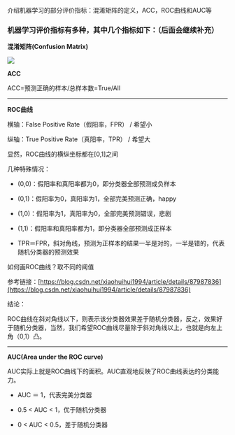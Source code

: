 介绍机器学习的部分评价指标：混淆矩阵的定义，ACC，ROC曲线和AUC等

### 机器学习评价指标有多种，其中几个指标如下：（后面会继续补充）

**混淆矩阵(Confusion Matrix)**

![](https://tva1.sinaimg.cn/large/0081Kckwly1glwr46s8luj30h807p0ul.jpg)

**ACC**

ACC=预测正确的样本/总样本数=True/All

***



 **ROC曲线**

横轴：False Positive Rate（假阳率，FPR） / 希望小

纵轴：True Positive Rate（真阳率，TPR） / 希望大

显然，ROC曲线的横纵坐标都在[0,1]之间

几种特殊情况：

* (0,0)：假阳率和真阳率都为0，即分类器全部预测成负样本

* (0,1)：假阳率为0，真阳率为1，全部完美预测正确，happy

* (1,0)：假阳率为1，真阳率为0，全部完美预测错误，悲剧

* (1,1)：假阳率和真阳率都为1，即分类器全部预测成正样本

* TPR＝FPR，斜对角线，预测为正样本的结果一半是对的，一半是错的，代表随机分类器的预测效果

如何画ROC曲线？取不同的阈值

参考链接：[https://blog.csdn.net/xiaohuihui1994/article/details/87987836](https://blog.csdn.net/xiaohuihui1994/article/details/87987836)

结论：

ROC曲线在斜对角线以下，则表示该分类器效果差于随机分类器，反之，效果好于随机分类器，当然，我们希望ROC曲线尽量除于斜对角线以上，也就是向左上角（0,1）凸。

***



**AUC(Area under the ROC curve)**

AUC实际上就是ROC曲线下的面积。AUC直观地反映了ROC曲线表达的分类能力。

* AUC ＝ 1，代表完美分类器

* 0.5 < AUC < 1，优于随机分类器

* 0 < AUC < 0.5，差于随机分类器
